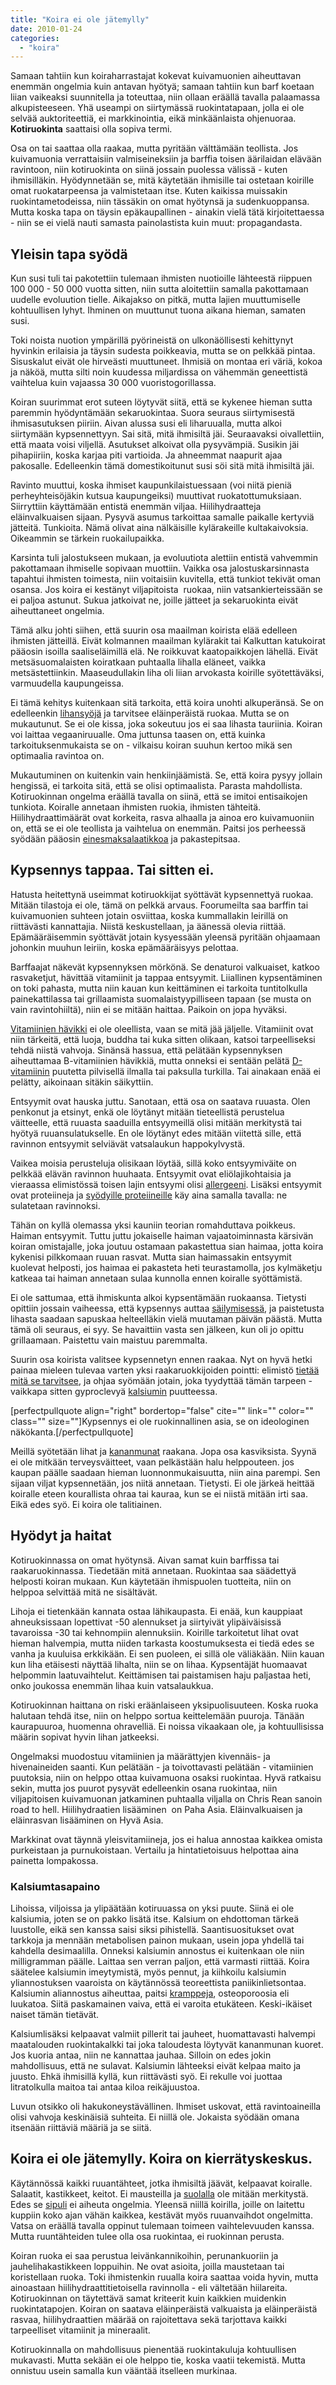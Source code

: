 ```yaml
---
title: "Koira ei ole jätemylly"
date: 2010-01-24
categories: 
  - "koira"
---
```


Samaan tahtiin kun koiraharrastajat kokevat kuivamuonien aiheuttavan enemmän ongelmia kuin antavan hyötyä; samaan tahtiin kun barf koetaan liian vaikeaksi suunnitella ja toteuttaa, niin ollaan eräällä tavalla palaamassa alkupisteeseen. Yhä useampi on siirtymässä ruokintatapaan, jolla ei ole selvää auktoriteettiä, ei markkinointia, eikä minkäänlaista ohjenuoraa. **Kotiruokinta** saattaisi olla sopiva termi.

<!--more-->

Osa on tai saattaa olla raakaa, mutta pyritään välttämään teollista. Jos kuivamuonia verrattaisiin valmiseineksiin ja barffia toisen äärilaidan elävään ravintoon, niin kotiruokinta on siinä jossain puolessa välissä - kuten ihmisilläkin. Hyödynnetään se, mitä käytetään ihmisille tai ostetaan koirille omat ruokatarpeensa ja valmistetaan itse. Kuten kaikissa muissakin ruokintametodeissa, niin tässäkin on omat hyötynsä ja sudenkuoppansa. Mutta koska tapa on täysin epäkaupallinen - ainakin vielä tätä kirjoitettaessa - niin se ei vielä nauti samasta painolastista kuin muut: propagandasta.

## Yleisin tapa syödä

Kun susi tuli tai pakotettiin tulemaan ihmisten nuotioille lähteestä riippuen 100 000 - 50 000 vuotta sitten, niin sutta aloitettiin samalla pakottamaan uudelle evoluution tielle. Aikajakso on pitkä, mutta lajien muuttumiselle kohtuullisen lyhyt. Ihminen on muuttunut tuona aikana hieman, samaten susi.

Toki noista nuotion ympärillä pyörineistä on ulkonäöllisesti kehittynyt hyvinkin erilaisia ja täysin sudesta poikkeavia, mutta se on pelkkää pintaa. Sisuskalut eivät ole hirveästi muuttuneet. Ihmisiä on montaa eri väriä, kokoa ja näköä, mutta silti noin kuudessa miljardissa on vähemmän geneettistä vaihtelua kuin vajaassa 30 000 vuoristogorillassa.

Koiran suurimmat erot suteen löytyvät siitä, että se kykenee hieman sutta paremmin hyödyntämään sekaruokintaa. Suora seuraus siirtymisestä ihmisasutuksen piiriin. Aivan alussa susi eli liharuualla, mutta alkoi siirtymään kypsennettyyn. Sai sitä, mitä ihmisiltä jäi. Seuraavaksi oivallettiin, että maata voisi viljellä. Asutukset alkoivat olla pysyvämpiä. Susikin jäi pihapiiriin, koska karjaa piti vartioida. Ja ahneemmat naapurit ajaa pakosalle. Edelleenkin tämä domestikoitunut susi söi sitä mitä ihmisiltä jäi.

Ravinto muuttui, koska ihmiset kaupunkilaistuessaan (voi niitä pieniä perheyhteisöjäkin kutsua kaupungeiksi) muuttivat ruokatottumuksiaan. Siirryttiin käyttämään entistä enemmän viljaa. Hiilihydraatteja eläinvalkuaisen sijaan. Pysyvä asumus tarkoittaa samalle paikalle kertyviä jätteitä. Tunkioita. Nämä olivat aina nälkäisille kylärakeille kultakaivoksia. Oikeammin se tärkein ruokailupaikka.

Karsinta tuli jalostukseen mukaan, ja evoluutiota alettiin entistä vahvemmin pakottamaan ihmiselle sopivaan muottiin. Vaikka osa jalostuskarsinnasta tapahtui ihmisten toimesta, niin voitaisiin kuvitella, että tunkiot tekivät oman osansa. Jos koira ei kestänyt viljapitoista  ruokaa, niin vatsankierteissään se ei paljoa astunut. Sukua jatkoivat ne, joille jätteet ja sekaruokinta eivät aiheuttaneet ongelmia.

Tämä alku johti siihen, että suurin osa maailman koirista elää edelleen ihmisten jätteillä. Eivät kolmannen maailman kylärakit tai Kalkuttan katukoirat pääosin isoilla saaliseläimillä elä. Ne roikkuvat kaatopaikkojen lähellä. Eivät metsäsuomalaisten koiratkaan puhtaalla lihalla eläneet, vaikka metsästettiinkin. Maaseudullakin liha oli liian arvokasta koirille syötettäväksi, varmuudella kaupungeissa.

Ei tämä kehitys kuitenkaan sitä tarkoita, että koira unohti alkuperänsä. Se on edelleenkin [lihansyöjä](https://www.katiska.eu/tieto/koira-syominen-yleinen/koira-on-lihansyoja/) ja tarvitsee eläinperäistä ruokaa. Mutta se on mukautunut. Se ei ole kissa, joka sokeutuu jos ei saa lihasta tauriinia. Koiran voi laittaa vegaaniruualle. Oma juttunsa taasen on, että kuinka tarkoituksenmukaista se on - vilkaisu koiran suuhun kertoo mikä sen optimaalia ravintoa on.

Mukautuminen on kuitenkin vain henkiinjäämistä. Se, että koira pysyy jollain hengissä, ei tarkoita sitä, että se olisi optimaalista. Parasta mahdollista. Kotiruokinnan ongelma eräällä tavalla on siinä, että se imitoi entisaikojen tunkiota. Koiralle annetaan ihmisten ruokia, ihmisten tähteitä. Hiilihydraattimäärät ovat korkeita, rasva alhaalla ja ainoa ero kuivamuoniin on, että se ei ole teollista ja vaihtelua on enemmän. Paitsi jos perheessä syödään pääosin [einesmaksalaatikkoa](https://www.katiska.eu/tieto/koira-raakaruokinta-raaka-aineet/maksalaatikko-eineksena/) ja pakastepitsaa.

## Kypsennys tappaa. Tai sitten ei.

Hatusta heitettynä useimmat kotiruokkijat syöttävät kypsennettyä ruokaa. Mitään tilastoja ei ole, tämä on pelkkä arvaus. Foorumeilta saa barffin tai kuivamuonien suhteen jotain osviittaa, koska kummallakin leirillä on riittävästi kannattajia. Niistä keskustellaan, ja äänessä olevia riittää. Epämääräisemmin syöttävät jotain kysyessään yleensä pyritään ohjaamaan johonkin muuhun leiriin, koska epämääräisyys pelottaa.

Barffaajat näkevät kypsennyksen mörkönä. Se denaturoi valkuaiset, katkoo rasvaketjut, hävittää vitamiinit ja tappaa entsyymit. Liiallinen kypsentäminen on toki pahasta, mutta niin kauan kun keittäminen ei tarkoita tuntitolkulla painekattilassa tai grillaamista suomalaistyypilliseen tapaan (se musta on vain ravintohiiltä), niin ei se mitään haittaa. Paikoin on jopa hyväksi.

[Vitamiinien hävikki](https://www.katiska.eu/tieto/koira-tarve-vitamiini/vitamiinien-havikki-kuumennuksessa/) ei ole oleellista, vaan se mitä jää jäljelle. Vitamiinit ovat niin tärkeitä, että luoja, buddha tai kuka sitten olikaan, katsoi tarpeelliseksi tehdä niistä vahvoja. Sinänsä hassua, että pelätään kypsennyksen aiheuttamaa B-vitamiinien hävikkiä, mutta onneksi ei sentään pelätä [D-vitamiinin](https://www.katiska.eu/tieto/d-vitamiini/d-vitamiini/) puutetta pilvisellä ilmalla tai paksulla turkilla. Tai ainakaan enää ei pelätty, aikoinaan sitäkin säikyttiin.

Entsyymit ovat hauska juttu. Sanotaan, että osa on saatava ruuasta. Olen penkonut ja etsinyt, enkä ole löytänyt mitään tieteellistä perustelua väitteelle, että ruuasta saaduilla entsyymeillä olisi mitään merkitystä tai hyötyä ruuansulatukselle. En ole löytänyt edes mitään viitettä sille, että ravinnon entsyymit selviävät vatsalaukun happokylvystä.

Vaikea moisia perusteluja olisikaan löytää, sillä koko entsyymiväite on pelkkää elävän ravinnon huuhaata. Entsyymit ovat eliölajikohtaisia ja vieraassa elimistössä toisen lajin entsyymi olisi [allergeeni](https://www.katiska.eu/tieto/koiran-allergia-hiiva-iho/allergia/). Lisäksi entsyymit ovat proteiineja ja [syödyille proteiineille](https://www.katiska.eu/tieto/proteiinit/proteiini-ruokinnassa/) käy aina samalla tavalla: ne sulatetaan ravinnoksi.

Tähän on kyllä olemassa yksi kauniin teorian romahduttava poikkeus. Haiman entsyymit. Tuttu juttu jokaiselle haiman vajaatoiminnasta kärsivän koiran omistajalle, joka joutuu ostamaan pakastettua sian haimaa, jotta koira kykenisi pilkkomaan ruuan rasvat. Mutta sian haimassakin entsyymit kuolevat helposti, jos haimaa ei pakasteta heti teurastamolla, jos kylmäketju katkeaa tai haiman annetaan sulaa kunnolla ennen koiralle syöttämistä.

Ei ole sattumaa, että ihmiskunta alkoi kypsentämään ruokaansa. Tietysti opittiin jossain vaiheessa, että kypsennys auttaa [säilymisessä](https://www.katiska.eu/ruokinta/yleista/bhabht/), ja paistetusta lihasta saadaan sapuskaa helteelläkin vielä muutaman päivän päästä. Mutta tämä oli seuraus, ei syy. Se havaittiin vasta sen jälkeen, kun oli jo opittu grillaamaan. Paistettu vain maistuu paremmalta.

Suurin osa koirista valitsee kypsennetyn ennen raakaa. Nyt on hyvä hetki painaa mieleen tulevaa varten yksi raakaruokkijoiden pointti: elimistö [tietää mitä se tarvitsee](https://www.katiska.eu/katiska/puruvoima/kaffepaussi-kylla-koira-tietaa/), ja ohjaa syömään jotain, joka tyydyttää tämän tarpeen - vaikkapa sitten gyproclevyä [kalsiumin](https://www.katiska.eu/tieto/kalsium/kalsium/) puutteessa.

\[perfectpullquote align="right" bordertop="false" cite="" link="" color="" class="" size=""\]Kypsennys ei ole ruokinnallinen asia, se on ideologinen näkökanta.\[/perfectpullquote\]

Meillä syötetään lihat ja [kananmunat](https://www.katiska.eu/tieto/koira-raakaruokinta-raaka-aineet/kananmuna/) raakana. Jopa osa kasviksista. Syynä ei ole mitkään terveysväitteet, vaan pelkästään halu helppouteen. jos kaupan päälle saadaan hieman luonnonmukaisuutta, niin aina parempi. Sen sijaan viljat kypsennetään, jos niitä annetaan. Tietysti. Ei ole järkeä heittää koiralle eteen kourallista ohraa tai kauraa, kun se ei niistä mitään irti saa. Eikä edes syö. Ei koira ole talitiainen.

## Hyödyt ja haitat

Kotiruokinnassa on omat hyötynsä. Aivan samat kuin barffissa tai raakaruokinnassa. Tiedetään mitä annetaan. Ruokintaa saa säädettyä helposti koiran mukaan. Kun käytetään ihmispuolen tuotteita, niin on helppoa selvittää mitä ne sisältävät.

Lihoja ei tietenkään kannata ostaa lähikaupasta. Ei enää, kun kauppiaat ahneuksissaan lopettivat -50 alennukset ja siirtyivät ylipäiväisissä tavaroissa -30 tai kehnompiin alennuksiin. Koirille tarkoitetut lihat ovat hieman halvempia, mutta niiden tarkasta koostumuksesta ei tiedä edes se vanha ja kuuluisa erkkikään. Ei sen puoleen, ei sillä ole väliäkään. Niin kauan kun liha etäisesti näyttää lihalta, niin se on lihaa. Kypsentäjät huomaavat helpommin laatuvaihtelut. Keittämisen tai paistamisen haju paljastaa heti, onko joukossa enemmän lihaa kuin vatsalaukkua.

Kotiruokinnan haittana on riski eräänlaiseen yksipuolisuuteen. Koska ruoka halutaan tehdä itse, niin on helppo sortua keittelemään puuroja. Tänään kaurapuuroa, huomenna ohravelliä. Ei noissa vikaakaan ole, ja kohtuullisissa määrin sopivat hyvin lihan jatkeeksi.

Ongelmaksi muodostuu vitamiinien ja määrättyjen kivennäis- ja hivenaineiden saanti. Kun pelätään - ja toivottavasti pelätään - vitamiinien puutoksia, niin on helppo ottaa kuivamuona osaksi ruokintaa. Hyvä ratkaisu sekin, mutta jos puurot pysyvät edelleenkin osana ruokintaa, niin viljapitoisen kuivamuonan jatkaminen puhtaalla viljalla on Chris Rean sanoin road to hell. Hiilihydraatien lisääminen  on Paha Asia. Eläinvalkuaisen ja eläinrasvan lisääminen on Hyvä Asia.

Markkinat ovat täynnä yleisvitamiineja, jos ei halua annostaa kaikkea omista purkeistaan ja purnukoistaan. Vertailu ja hintatietoisuus helpottaa aina painetta lompakossa.

### Kalsiumtasapaino

Lihoissa, viljoissa ja ylipäätään kotiruuassa on yksi puute. Siinä ei ole kalsiumia, joten se on pakko lisätä itse. Kalsium on ehdottoman tärkeä luustolle, eikä sen kanssa saisi siksi pihistellä. Saantisuositukset ovat tarkkoja ja mennään metabolisen painon mukaan, usein jopa yhdellä tai kahdella desimaalilla. Onneksi kalsiumin annostus ei kuitenkaan ole niin milligramman päälle. Laittaa sen verran paljon, että varmasti riittää. Koira säätelee kalsiumin imeytymistä, myös pennut, ja kiihkoilu kalsiumin yliannostuksen vaaroista on käytännössä teoreettista paniikinlietsontaa. Kalsiumin aliannostus aiheuttaa, paitsi [kramppeja](https://www.katiska.eu/tieto/loukkaantumiset-ja-vammat/krampit/), osteoporoosia eli luukatoa. Siitä paskamainen vaiva, että ei varoita etukäteen. Keski-ikäiset naiset tämän tietävät.

Kalsiumlisäksi kelpaavat valmiit pillerit tai jauheet, huomattavasti halvempi maatalouden ruokintakalkki tai joka taloudesta löytyvät kananmunan kuoret. Jos kuoria antaa, niin ne kannattaa jauhaa. Silloin on edes jokin mahdollisuus, että ne sulavat. Kalsiumin lähteeksi eivät kelpaa maito ja juusto. Ehkä ihmisillä kyllä, kun riittävästi syö. Ei rekulle voi juottaa litratolkulla maitoa tai antaa kiloa reikäjuustoa.

Luvun otsikko oli hakukoneystävällinen. Ihmiset uskovat, että ravintoaineilla olisi vahvoja keskinäisiä suhteita. Ei niillä ole. Jokaista syödään omana itsenään riittäviä määriä ja se siitä.

## Koira ei ole jätemylly. Koira on kierrätyskeskus.

Käytännössä kaikki ruuantähteet, jotka ihmisiltä jäävät, kelpaavat koiralle. Salaatit, kastikkeet, keitot. Ei mausteilla ja [suolalla](https://www.katiska.eu/tieto/koira-ruoka-lisaravinne/suola/) ole mitään merkitystä. Edes se [sipuli](https://www.katiska.eu/ruokinta/raaka-aineet/sipuli-ja-hemolyyttinen-anemia/) ei aiheuta ongelmia. Yleensä niillä koirilla, joille on laitettu kuppiin koko ajan vähän kaikkea, kestävät myös ruuanvaihdot ongelmitta. Vatsa on eräällä tavalla oppinut tulemaan toimeen vaihtelevuuden kanssa. Mutta ruuntähteiden tulee olla osa ruokintaa, ei ruokinnan perusta.

Koiran ruoka ei saa perustua leivänkannikoihin, perunankuoriin ja jauhelihakastikkeen loppuihin. Ne ovat asioita, joilla maustetaan tai koristellaan ruoka. Toki ihmistenkin ruualla koira saattaa voida hyvin, mutta ainoastaan hiilihydraattitietoisella ravinnolla - eli vältetään hiilareita. Kotiruokinnan on täytettävä samat kriteerit kuin kaikkien muidenkin ruokintatapojen. Koiran on saatava eläinperäistä valkuaista ja eläinperäistä rasvaa, hiilihydraattien määrää on rajoitettava sekä tarjottava kaikki tarpeelliset vitamiinit ja mineraalit.

Kotiruokinnalla on mahdollisuus pienentää ruokintakuluja kohtuullisen mukavasti. Mutta sekään ei ole helppo tie, koska vaatii tekemistä. Mutta onnistuu usein samalla kun vääntää itselleen murkinaa.
